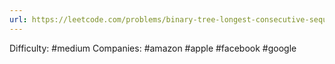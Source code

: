 ```yaml
---
url: https://leetcode.com/problems/binary-tree-longest-consecutive-sequence-ii
---
```


Difficulty: #medium
Companies: #amazon #apple #facebook #google
